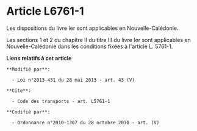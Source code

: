 # Article L6761-1

Les dispositions du livre Ier sont applicables en Nouvelle-Calédonie. 

Les sections 1 et 2 du chapitre II du titre III du livre Ier sont applicables en Nouvelle-Calédonie dans les conditions
fixées à l'article L. 5761-1.

**Liens relatifs à cet article**

	**Modifié par**:

	  - Loi n°2013-431 du 28 mai 2013 - art. 43 (V)

	**Cite**:

	  - Code des transports - art. L5761-1

	**Codifié par**:

	  - Ordonnance n°2010-1307 du 28 octobre 2010 - art. (V)
